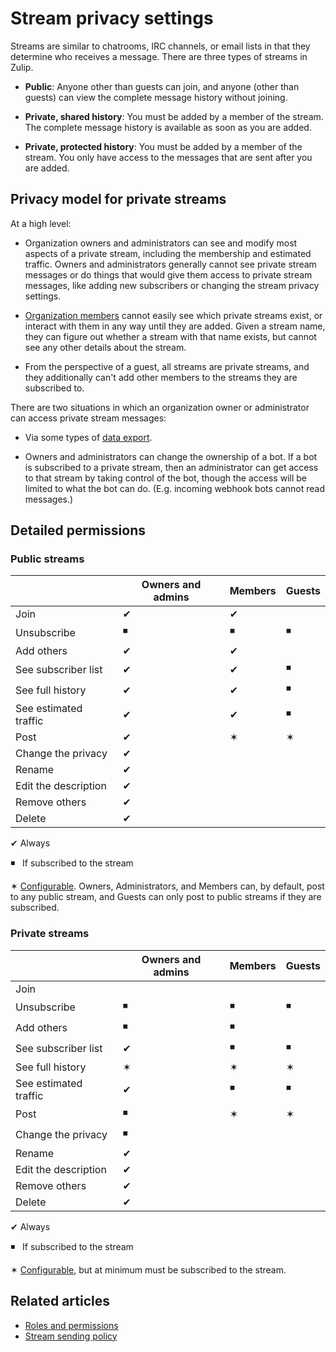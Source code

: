 # Stream privacy settings

Streams are similar to chatrooms, IRC channels, or email lists in that they
determine who receives a message. There are three types of streams in Zulip.

* **Public**: Anyone other than guests can join, and anyone (other
  than guests) can view the complete message history without joining.

* **Private, shared history**: You must be added by a member of the stream. The
  complete message history is available as soon as you are added.

* **Private, protected history**: You must be added by a member of the
  stream. You only have access to the messages that are sent after you are added.

## Privacy model for private streams

At a high level:

* Organization owners and administrators can see and modify most
  aspects of a private stream, including the membership and estimated
  traffic. Owners and administrators generally cannot see private
  stream messages or do things that would give them access to private
  stream messages, like adding new subscribers or changing the stream
  privacy settings.

* [Organization members](/help/roles-and-permissions) cannot easily
  see which private streams exist, or interact with them in any way
  until they are added.  Given a stream name, they can figure out
  whether a stream with that name exists, but cannot see any other
  details about the stream.

* From the perspective of a guest, all streams are private streams, and they
  additionally can't add other members to the streams they are subscribed to.

There are two situations in which an organization owner or
administrator can access private stream messages:

* Via some types of [data export](/help/export-your-organization).

* Owners and administrators can change the ownership of a bot. If a
  bot is subscribed to a private stream, then an administrator can get
  access to that stream by taking control of the bot, though the
  access will be limited to what the bot can do. (E.g. incoming
  webhook bots cannot read messages.)

## Detailed permissions

### Public streams

|                       | Owners and admins | Members   | Guests
|---                    |---                |---        |---
| Join                  | &#10004;          | &#10004;  |
| Unsubscribe           | &#9726;           | &#9726;   | &#9726;
| Add others            | &#10004;          | &#10004;  |
| See subscriber list   | &#10004;          | &#10004;  | &#9726;
| See full history      | &#10004;          | &#10004;  | &#9726;
| See estimated traffic | &#10004;          | &#10004;  | &#9726;
| Post                  | &#10004;          | &#10038;  | &#10038;
| Change the privacy    | &#10004;          |           |
| Rename                | &#10004;          |           |
| Edit the description  | &#10004;          |           |
| Remove others         | &#10004;          |           |
| Delete                | &#10004;          |           |

&#10004; Always

&#9726; &nbsp; If subscribed to the stream

&#10038; [Configurable](/help/stream-sending-policy).  Owners,
Administrators, and Members can, by default, post to any public
stream, and Guests can only post to public streams if they are
subscribed.

### Private streams


|                       | Owners and admins | Members   | Guests
|---                    |---                |---        |---
| Join                  |                   |           |
| Unsubscribe           | &#9726;           | &#9726;   | &#9726;
| Add others            | &#9726;           | &#9726;   |
| See subscriber list   | &#10004;          | &#9726;   | &#9726;
| See full history      | &#10038;          | &#10038;  | &#10038;
| See estimated traffic | &#10004;          | &#9726;   | &#9726;
| Post                  | &#9726;           | &#10038;  | &#10038;
| Change the privacy    | &#9726;           |           |
| Rename                | &#10004;          |           |
| Edit the description  | &#10004;          |           |
| Remove others         | &#10004;          |           |
| Delete                | &#10004;          |           |

&#10004; Always

&#9726; &nbsp; If subscribed to the stream

&#10038; [Configurable](/help/stream-sending-policy), but at minimum
must be subscribed to the stream.

## Related articles

* [Roles and permissions](/help/roles-and-permissions)
* [Stream sending policy](/help/stream-sending-policy)
